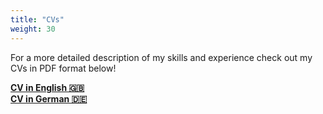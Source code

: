 ```yaml
---
title: "CVs"
weight: 30
---
```


For a more detailed description of my skills and experience check out my CVs in PDF format below!
<html>
<div>
<b>
<a href="home/cloudmend_cv_en.pdf">
CV in English 🇬🇧
</a>
</div>
<div>
<a href="home/cloudmend_cv_en.pdf">
CV in German 🇩🇪
</a>
</b>
</div>
</html>